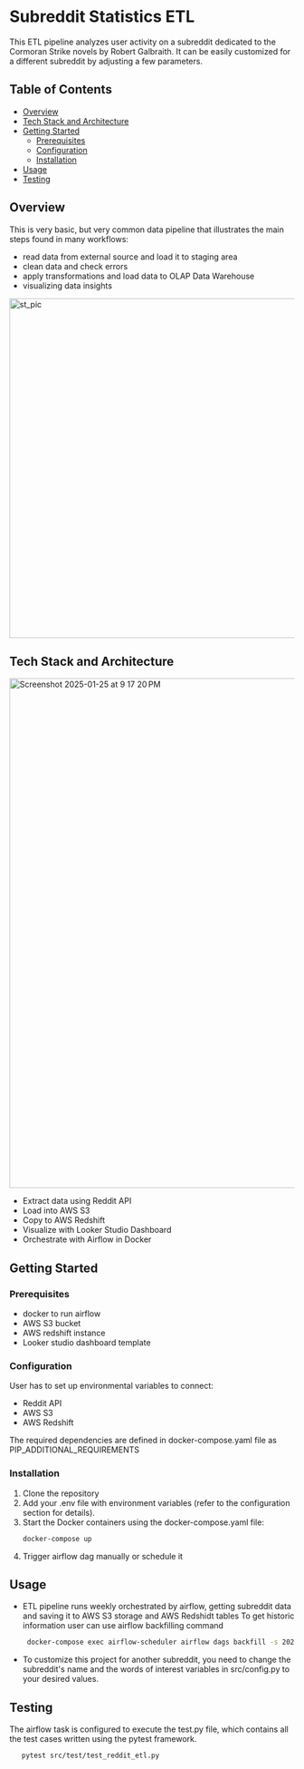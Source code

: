 # Subreddit Statistics ETL
This ETL pipeline analyzes user activity on a subreddit dedicated to the Cormoran Strike novels by Robert Galbraith. It can be easily customized for a different subreddit by adjusting a few parameters.

## Table of Contents
- [Overview](#overview)
- [Tech Stack and Architecture](#tech-stack-and-architecture)
- [Getting Started](#getting-started)
  - [Prerequisites](#prerequisites)
  - [Configuration](#configuration)
  - [Installation](#installation)
- [Usage](#usage)
- [Testing](#testing)


## Overview
This is very basic, but very common data pipeline that illustrates the main steps found in many workflows:
  - read data from external source and load it to staging area
  - clean data and check errors
  - apply transformations and load data to OLAP Data Warehouse 
  - visualizing data insights

<img width="599" alt="st_pic" src="https://github.com/user-attachments/assets/8c882be1-1935-4f32-a5e8-d250498f537a" />



## Tech Stack and Architecture
<img width="899" alt="Screenshot 2025-01-25 at 9 17 20 PM" src="https://github.com/user-attachments/assets/7f85cba4-2e6d-48b3-ba5a-3875a58751b9" />

+ Extract data using Reddit API
+ Load into AWS S3
+ Copy to AWS Redshift
+ Visualize with Looker Studio Dashboard
+ Orchestrate with Airflow in Docker


## Getting Started
### Prerequisites
- docker to run airflow
- AWS S3 bucket
- AWS redshift instance
- Looker studio dashboard template
  
### Configuration
User has to set up environmental variables to connect:
- Reddit API
- AWS S3
- AWS Redshift

The required  dependencies are defined in docker-compose.yaml file as PIP_ADDITIONAL_REQUIREMENTS

### Installation
1. Clone the repository  
2. Add your .env file with environment variables (refer to the configuration section for details).
3. Start the Docker containers using the docker-compose.yaml file:
   ```bash
   docker-compose up
4. Trigger airflow dag manually or schedule it

## Usage
+ ETL pipeline runs weekly orchestrated by airflow, getting subreddit data and saving it to AWS S3 storage and AWS Redshidt tables
To get historic information user can use airflow backfilling command
   ```bash
    docker-compose exec airflow-scheduler airflow dags backfill -s 2023-01-01 -e 2024-10-31 reddit_pipeline_dag

+ To customize this project for another subreddit, you need to change the subreddit's name and the words of interest variables in src/config.py to your desired values.

## Testing
The airflow task is configured to execute the test.py file, which contains all the test cases written using the pytest framework.
   ```bash
      pytest src/test/test_reddit_etl.py





   
